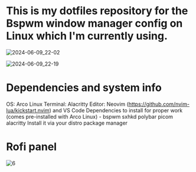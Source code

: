 # This is my dotfiles repository for the Bspwm window manager config on Linux which I'm currently using.

![2024-06-09_22-02](https://github.com/iceonekot/Svyavo-s-dotfiles/assets/172209243/18803a5f-ff01-4a8b-b7f1-51b9f241768b)

![2024-06-09_22-19](https://github.com/iceonekot/Svyavo-s-dotfiles/assets/172209243/b3274d56-b08d-4159-9d2d-4f2755f92357)

# Dependencies and system info
OS: Arco Linux
Terminal: Alacritty
Editor: Neovim (https://github.com/nvim-lua/kickstart.nvim) and VS Code
Dependencies to install for proper work (comes pre-installed with Arco Linux) - bspwm sxhkd polybar picom alacritty
Install it via your distro package manager

# Rofi panel
![6](https://github.com/iceonekot/Svyavo-s-dotfiles/assets/172209243/ce8b5fbd-47a2-4dd2-8ceb-99445d932454)

